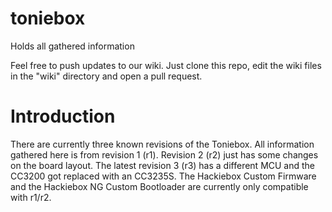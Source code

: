 # toniebox
Holds all gathered information

Feel free to push updates to our wiki. Just clone this repo, edit the wiki files in the "wiki" directory and open a pull request.

# Introduction
There are currently three known revisions of the Toniebox. All information gathered here is from revision 1 (r1). Revision 2 (r2) just has some changes on the board layout.
The latest revision 3 (r3) has a different MCU and the CC3200 got replaced with an CC3235S. 
The Hackiebox Custom Firmware and the Hackiebox NG Custom Bootloader are currently only compatible with r1/r2.
